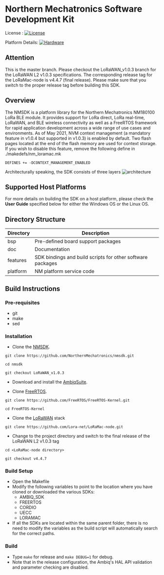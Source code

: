 # Northern Mechatronics Software Development Kit
License : [![License](https://img.shields.io/badge/license-BSD_3-blue.svg)](http://gitlab.northernmechatronics.com:50250/nmi/software/nmsdk/blob/master/LICENSE)

Platform Details: [![Hardware](https://img.shields.io/badge/hardware-wiki-green.svg)](https://www.northernmechatronics.com/nm180100)

## Attention
This is the master branch.  Please checkout the LoRaWAN_v1.0.3 branch for the LoRaWAN L2 v1.0.3 specifications.  The corresponding
release tag for the LoRaMac-node is v4.4.7 (final release).  Please make sure that you switch to the proper release tag before building this SDK.

## Overview
The NMSDK is a platform library for the Northern Mechatronics NM180100 LoRa BLE module.
It provides support for LoRa direct, LoRa real-time, LoRaWAN, and BLE wireless connectivity as well
as a FreeRTOS framework for rapid application development across a wide range of use cases and environments.
As of May 2021, NVM context management (a mandatory feature in v1.0.4 but supported in v1.0.3) is enabled by default.
Two flash pages located at the end of the flash memory are used for context storage.  If you wish to disable this feature,
remove the following define in ./makedefs/nm_loramac.mk   

```DEFINES += -DCONTEXT_MANAGEMENT_ENABLED```    

Architecturally speaking, the SDK consists of three layers
![architecture](doc/SDK_architecture.png)


## Supported Host Platforms

For more details on building the SDK on a host platform, please check the **User Guide** specified below for either the Windows OS or the Linux OS.

## Directory Structure
| Directory | Description |
| --------- | ----------- |
| bsp | Pre-defined board support packages |
| doc | Documentation |
| features | SDK bindings and build scripts for other software packages |
| platform | NM platform service code |

## Build Instructions
### Pre-requisites
* git
* make
* sed

### Installation
* Clone the [NMSDK](https://github.com/NorthernMechatronics/nmsdk).

```git clone https://github.com/NorthernMechatronics/nmsdk.git```

```cd nmsdk```

```git checkout LoRaWAN_v1.0.3```

* Download and install the [AmbiqSuite](https://ambiq.com/wp-content/uploads/2020/09/AmbiqSuite-R2.5.1.zip).

* Clone [FreeRTOS](https://github.com/FreeRTOS/FreeRTOS-Kernel).

```git clone https://github.com/FreeRTOS/FreeRTOS-Kernel.git```

```cd FreeRTOS-Kernel```

* Clone the [LoRaWAN](https://github.com/Lora-net/LoRaMac-node) stack

```git clone https://github.com/Lora-net/LoRaMac-node.git```

* Change to the project directory and switch to the final release of the LoRaWAN
L2 v1.0.3 tag

```cd <LoRaMac-node directory>```

```git checkout v4.4.7```

### Build Setup
* Open the Makefile
* Modify the following variables to point to the location where you have cloned or downloaded the various SDKs:
    - AMBIQ_SDK
    - FREERTOS
    - CORDIO
    - UECC
    - LORAMAC
* If all the SDKs are located within the same parent folder, there is no need to modify the variables as the build
script will automatically search for the correct paths.

### Build
* Type `make` for release and `make DEBUG=1` for debug.
* Note that in the release configuration, the Ambiq's HAL API validation and parameter checking are disabled.
